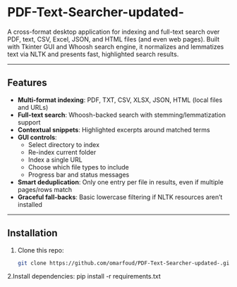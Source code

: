 # PDF-Text-Searcher-updated-

A cross-format desktop application for indexing and full-text search over PDF, text, CSV, Excel, JSON, and HTML files (and even web pages). Built with Tkinter GUI and Whoosh search engine, it normalizes and lemmatizes text via NLTK and presents fast, highlighted search results.

---

## Features

- **Multi-format indexing**: PDF, TXT, CSV, XLSX, JSON, HTML (local files and URLs)
- **Full-text search**: Whoosh-backed search with stemming/lemmatization support
- **Contextual snippets**: Highlighted excerpts around matched terms
- **GUI controls**:
  - Select directory to index
  - Re-index current folder
  - Index a single URL
  - Choose which file types to include
  - Progress bar and status messages
- **Smart deduplication**: Only one entry per file in results, even if multiple pages/rows match
- **Graceful fall-backs**: Basic lowercase filtering if NLTK resources aren’t installed

---

## Installation

1. Clone this repo:
   ```bash
   git clone https://github.com/omarfoud/PDF-Text-Searcher-updated-.git
2.Install dependencies:
  pip install -r requirements.txt
